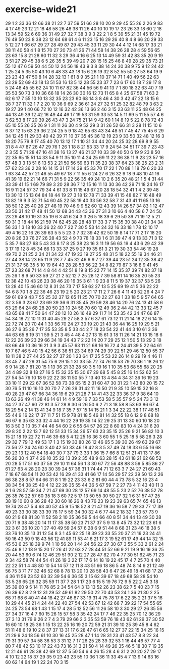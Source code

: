 # exercise-wide21
29
1
2
33
36
12
66
38
21
22
7
37
59
51
66
28
10
20
9
29
45
55
26
2
26
9
83
4
17
49
23
12
21
18
48
58
26
48
38
11
26
40
10
10
19
17
23
26
33
18
60
2
18
13
34
59
52
6
69
36
31
49
27
32
7
38
3
9
3
22
2
1
8
5
39
55
21
31
45
19
72
76
49
50
23
8
38
23
12
64
68
61
4
6
11
23
15
16
29
26
40
8
4
8
66
20
29
33
5
12
27
1
66
67
29
27
28
49
87
29
43
45
33
11
29
30
44
4
12
14
68
17
33
21
38
11
40
58
4
1
8
15
70
27
20
73
41
26
71
44
58
14
38
26
28
28
4
59
56
65
23
63
15
8
21
28
60
11
32
3
29
36
4
16
6
25
13
14
49
59
31
42
83
35
20
9
19
3
51
27
29
45
38
6
5
26
35
5
39
49
20
7
28
15
15
25
46
8
49
28
29
35
73
21
55
12
47
6
59
50
44
50
12
24
56
18
43
9
3
8
38
14
24
30
38
9
75
9
12
24
42
1
25
24
5
35
50
43
10
6
48
33
43
18
15
6
26
19
32
8
52
55
50
27
53
64
19
9
23
23
43
47
50
8
14
28
32
13
1
61
8
9
35
21
1
10
37
14
71
1
40
49
56
22
63
23
29
52
69
43
18
13
51
53
16
13
5
12
28
55
23
37
7
23
6
17
60
18
7
29
17
8
5
24
48
45
55
62
24
10
11
67
82
36
44
56
56
9
41
13
7
1
80
18
32
63
40
7
19
35
53
50
73
3
10
36
66
18
14
26
30
30
16
12
73
11
65
8
4
25
67
58
71
63
2
62
6
17
7
55
10
10
13
32
35
23
23
60
68
14
3
8
46
4
30
3
42
47
22
18
15
6
38
7
37
11
32
1
7
2
20
10
36
9
69
2
36
61
24
27
32
51
25
32
82
48
79
3
63
2
19
27
39
1
40
66
72
10
12
16
32
42
36
13
66
2
46
3
15
23
63
11
25
48
64
25
44
13
49
39
12
42
16
49
44
46
17
19
53
31
59
33
53
14
5
11
69
5
11
55
57
4
6
3
62
53
8
17
20
39
26
43
47
3
24
75
21
14
9
42
60
1
14
8
19
5
22
8
78
72
43
65
10
55
26
35
26
9
1
31
11
26
30
4
9
52
29
3
31
26
52
66
31
3
28
11
15
10
6
6
37
12
15
63
29
36
2
24
25
5
9
18
42
65
63
43
34
48
51
7
45
47
75
45
6
29
34
12
45
11
29
33
40
42
39
71
10
37
35
45
36
12
19
23
9
33
50
32
48
12
16
3
18
20
75
79
8
17
45
40
70
13
12
17
1
10
31
34
44
20
24
25
32
28
69
8
9
55
31
8
4
47
87
26
47
29
76
1
26
1
18
8
21
53
33
17
9
24
54
34
51
17
39
7
23
43
2
3
55
5
71
28
47
16
41
38
16
13
27
46
21
37
10
33
39
40
50
6
19
9
23
8
50
22
35
65
15
51
14
33
54
9
11
35
10
11
4
24
25
69
11
22
36
38
11
9
23
23
57
16
57
48
3
3
13
51
6
13
53
2
21
50
56
59
63
11
35
23
38
37
64
23
38
25
23
2
31
57
62
23
36
2
28
16
14
15
31
17
14
39
45
33
70
17
22
1
70
88
1
18
79
6
20
33
1
63
34
42
57
21
46
55
49
67
18
7
11
55
6
24
27
6
26
32
9
18
9
48
10
41
16
41
39
19
62
21
14
66
71
31
5
9
22
56
35
49
24
10
2
6
35
20
48
21
1
5
4
31
44
33
39
41
15
1
69
79
89
3
20
28
36
7
12
15
16
11
13
30
36
42
29
71
18
24
16
17
16
9
11
24
57
37
79
34
4
61
33
8
11
15
49
67
20
28
18
54
32
41
1
4
2
39
48
13
30
13
15
13
64
84
18
44
19
27
3
18
12
78
71
33
39
41
15
48
82
7
16
48
49
13
82
19
9
3
52
71
54
60
45
22
58
19
40
33
56
32
58
7
31
43
41
11
65
13
16
38
50
12
25
40
26
27
48
19
70
46
9
9
52
60
12
43
39
14
26
57
34
83
1
12
47
33
50
31
42
17
48
41
50
12
68
34
43
43
36
27
31
3
10
66
4
40
58
6
7
24
50
23
29
48
10
19
31
35
19
6
3
41
6
24
3
3
26
5
18
39
6
29
50
39
71
19
12
5
21
50
31
3
18
44
16
21
59
74
62
45
28
28
48
17
33
3
7
15
35
30
38
40
21
34
34
56
33
1
3
18
10
33
26
22
40
7
22
7
30
5
53
14
24
32
16
33
18
1
78
12
10
17
49
4
16
22
16
26
39
63
5
5
5
23
3
7
32
39
42
62
50
19
8
14
17
71
2
17
18
20
20
8
26
33
76
27
26
28
43
52
4
9
73
78
18
33
1
6
31
39
47
4
9
13
33
71
3
12
5
35
7
68
27
68
5
43
33
8
17
8
25
38
23
16
3
11
19
56
63
19
4
43
6
29
42
39
3
17
19
12
8
45
34
66
13
33
37
25
9
27
19
35
61
3
21
19
30
33
54
46
19
28
49
70
2
21
25
2
34
21
34
22
47
19
23
19
27
25
48
31
5
18
22
55
19
34
46
21
27
44
38
14
23
65
11
9
28
7
7
45
32
46
6
9
7
27
39
44
23
51
24
12
35
38
42
21
31
37
58
35
5
10
19
64
43
28
28
53
56
22
34
8
82
79
87
3
16
8
9
41
45
57
23
32
68
71
14
4
8
44
4
42
51
8
19
8
15
22
77
14
15
35
37
39
74
82
37
18
25
26
1
8
9
50
33
59
27
21
2
52
12
7
25
28
12
7
39
58
81
14
16
35
20
55
23
12
38
42
10
43
26
23
38
46
20
16
35
3
61
1
9
23
8
11
5
19
37
32
37
53
5
26
13
28
40
15
46
60
12
8
31
24
73
7
17
58
62
27
13
5
25
69
19
41
5
36
22
22
54
6
8
70
1
8
22
36
46
23
19
2
5
20
23
21
17
11
2
7
26
6
4
11
43
52
26
4
24
7
59
61
69
9
43
7
55
25
32
37
12
65
11
25
70
70
22
27
63
1
33
18
5
9
57
64
65
32
3
56
3
23
67
23
69
39
36
6
31
35
45
29
59
28
46
14
20
76
24
13
41
58
6
63
29
64
24
68
28
20
50
23
10
24
58
70
60
12
49
36
2
44
42
13
33
12
45
7
43
65
68
41
7
50
64
47
20
12
10
26
16
49
29
11
7
14
53
35
42
34
47
66
87
54
34
18
72
10
11
31
40
45
29
27
58
3
57
6
37
61
73
12
11
21
14
18
22
6
14
15
22
72
74
20
70
44
1
33
56
70
24
27
30
19
20
21
43
36
44
16
25
19
29
5
21
36
27
6
35
26
7
17
35
53
35
8
5
33
44
2
7
18
23
54
22
41
44
3
10
61
3
36
44
63
65
8
19
31
1
59
5
21
3
45
4
48
4
27
13
15
61
3
18
11
26
14
21
13
15
18
6
12
22
26
39
23
29
66
34
19
34
43
7
2
22
14
20
7
29
25
12
1
50
5
13
29
3
18
63
66
46
10
36
16
21
3
9
3
45
57
63
11
21
68
16
16
72
4
24
41
39
5
22
64
61
10
7
67
46
5
40
15
42
56
6
36
51
23
34
69
74
29
39
22
51
29
46
12
50
55
37
18
11
38
2
27
44
25
32
27
37
20
1
23
64
17
25
5
53
22
26
14
8
29
19
4
46
11
33
45
7
47
29
31
54
75
6
29
15
1
31
33
55
72
74
76
18
53
79
70
36
1
18
26
12
6
9
14
28
7
81
20
15
1
13
36
21
33
28
50
3
5
19
16
1
10
35
53
68
55
68
20
25
34
4
89
32
8
18
27
16
5
15
32
35
15
30
67
29
68
5
45
8
25
16
14
52
62
54
27
54
54
76
10
18
9
22
22
38
11
50
55
7
13
40
13
4
84
4
34
31
36
16
19
23
33
10
11
29
22
67
36
52
58
73
38
65
15
2
31
60
47
30
31
22
1
43
80
20
15
72
30
76
5
11
10
16
10
20
70
7
7
26
29
31
42
11
16
50
21
9
35
10
59
15
32
16
8
40
28
29
47
67
66
34
36
19
6
29
21
28
7
14
41
43
22
33
36
37
9
38
64
10
13
63
26
49
41
38
46
14
61
14
4
9
59
16
7
33
53
58
5
35
57
9
5
24
73
3
12
34
27
37
47
60
72
81
3
57
28
8
30
6
26
50
6
2
71
3
18
58
8
53
63
86
67
4
18
29
54
2
14
13
41
34
9
18
7
35
7
57
15
14
15
21
1
3
34
22
22
38
1
17
48
51
55
44
9
16
22
17
37
11
7
51
15
9
78
81
18
5
46
81
14
32
55
18
6
12
9
8
68
18
46
67
6
35
63
33
32
4
44
16
22
29
19
35
14
52
29
25
31
13
30
60
10
18
20
16
3
50
3
10
35
7
44
46
54
60
2
6
55
64
57
26
22
8
60
83
10
4
24
31
6
20
29
8
20
2
22
13
7
62
12
51
33
15
34
26
57
63
23
35
15
25
26
9
21
56
82
10
3
15
21
18
19
22
72
11
46
39
68
5
4
12
25
16
36
3
60
55
1
5
25
18
5
58
26
3
28
29
32
7
79
12
49
53
17
1
3
15
19
33
80
26
12
46
65
5
39
30
26
49
63
29
67
73
56
27
24
24
60
3
40
42
50
33
46
18
42
8
3
5
37
49
74
18
33
6
55
16
68
29
23
13
12
40
54
18
40
30
7
37
79
3
33
1
36
15
7
66
8
12
51
21
41
13
17
86
56
26
30
4
37
4
26
10
35
22
13
39
2
35
48
9
63
28
15
43
61
18
21
62
68
52
20
28
5
17
51
60
37
58
29
10
11
64
56
1
3
30
67
72
56
48
88
3
59
5
85
86
27
61
27
63
4
28
20
23
30
39
24
57
36
31
1
74
44
71
12
63
3
7
24
27
21
69
43
7
18
67
68
54
11
20
53
42
16
29
41
33
41
66
17
14
56
29
57
22
39
50
13
2
26
66
38
28
8
57
64
66
31
8
1
19
22
23
33
6
2
81
60
44
4
73
78
5
32
16
23
4
38
34
54
38
25
40
4
12
22
26
35
55
44
36
5
67
59
7
2
27
73
4
11
43
40
11
3
8
1
6
28
57
59
34
7
21
47
69
30
28
12
57
69
14
48
55
5
23
2
52
76
38
52
78
26
35
76
22
57
60
35
18
3
60
72
5
17
13
50
55
30
50
27
32
1
6
31
57
47
25
38
19
10
60
8
36
28
42
30
60
16
26
8
43
76
23
19
23
39
63
65
74
65
46
13
19
74
28
47
5
4
63
40
52
45
9
15
18
52
8
21
47
19
36
16
58
7
29
33
77
17
39
49
23
33
30
38
33
39
78
17
5
59
34
30
32
4
6
77
44
2
18
32
1
23
57
73
9
60
21
9
68
81
30
11
52
58
2
10
35
36
59
5
44
66
40
8
51
34
44
13
49
30
28
20
71
9
38
48
20
14
11
17
35
38
50
23
71
37
37
5
9
13
8
45
73
32
12
23
61
6
32
3
61
36
10
20
1
27
40
49
59
24
57
6
28
6
9
51
44
8
68
31
23
46
18
38
5
33
76
10
35
13
31
12
54
8
3
1
45
62
25
18
39
23
33
55
20
37
21
16
23
24
41
50
16
43
50
9
18
43
56
12
41
89
11
53
41
6
21
17
3
19
52
61
17
49
44
14
32
15
45
53
6
25
18
39
9
74
1
10
56
20
1
44
24
56
22
27
30
67
3
55
5
33
2
61
2
24
25
46
8
12
18
9
15
20
17
26
41
22
63
27
28
44
51
52
66
9
21
19
9
16
19
36
25
20
44
53
60
6
74
12
46
29
51
90
2
12
27
28
47
82
70
4
77
30
51
62
45
71
23
9
34
42
58
74
44
54
41
26
19
3
22
17
17
6
14
18
19
22
45
17
4
7
25
70
4
40
22
22
51
1
4
48
80
10
54
14
57
12
11
8
43
51
66
18
86
5
48
74
8
14
9
21
12
49
56
75
3
71
77
32
46
52
68
8
78
13
20
10
28
58
43
6
47
26
49
18
41
68
17
20
4
36
11
59
23
52
63
32
39
54
6
36
55
3
15
62
39
67
18
49
68
58
28
54
10
53
5
26
65
26
32
35
59
11
37
7
28
1
17
23
6
15
5
19
76
72
9
5
22
2
45
3
18
35
39
60
9
5
14
11
76
85
2
34
54
64
3
13
13
52
26
23
38
62
7
5
40
23
7
15
26
39
62
8
2
9
12
31
29
52
49
61
82
29
50
22
70
43
53
24
1
36
21
30
2
25
68
71
68
6
40
41
44
18
42
27
46
87
33
19
31
4
75
78
17
6
22
35
2
21
37
5
16
10
29
44
45
21
4
24
44
22
40
27
54
42
53
67
12
42
66
7
39
22
17
54
55
65
24
25
73
54
68
1
43
1
15
17
4
28
5
12
52
56
11
26
58
10
3
30
29
27
26
35
56
27
34
37
16
4
7
60
15
26
15
57
58
3
35
42
24
17
7
46
22
35
25
70
12
36
29
37
3
13
31
79
9
26
2
7
4
3
79
29
66
2
3
35
53
59
76
18
43
62
61
29
37
30
52
16
60
10
18
25
36
1
15
13
22
25
16
19
20
72
59
21
31
39
10
25
39
45
8
4
62
51
11
48
6
19
10
2
8
37
37
13
31
17
6
28
47
61
6
65
12
27
37
22
15
34
25
16
15
21
29
9
24
18
56
61
10
30
16
45
25
28
47
1
14
28
31
23
41
43
57
8
8
22
34
79
31
39
57
34
58
36
53
3
31
12
7
17
26
25
28
39
32
53
1
16
44
46
57
77
4
80
7
48
42
53
10
17
22
43
73
16
31
3
21
50
4
14
49
26
35
46
5
18
30
7
19
35
12
21
46
61
28
38
42
69
12
37
5
50
54
6
4
26
15
28
4
6
31
2
20
20
27
29
17
4
10
12
22
18
37
29
35
9
23
43
23
55
10
36
1
36
11
33
45
4
7
13
9
14
63
16
60
62
14
64
19
1
22
24
70
3
15

